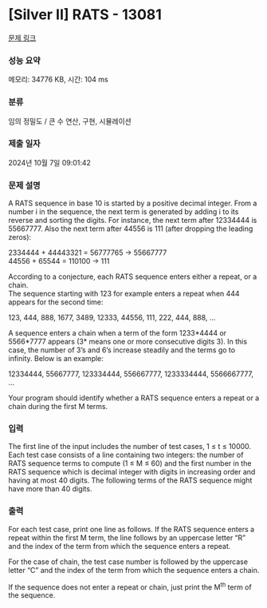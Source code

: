 # [Silver II] RATS - 13081 

[문제 링크](https://www.acmicpc.net/problem/13081) 

### 성능 요약

메모리: 34776 KB, 시간: 104 ms

### 분류

임의 정밀도 / 큰 수 연산, 구현, 시뮬레이션

### 제출 일자

2024년 10월 7일 09:01:42

### 문제 설명

<p>A RATS sequence in base 10 is started by a positive decimal integer. From a number i in the sequence, the next term is generated by adding i to its reverse and sorting the digits. For instance, the next term after 12334444 is 55667777. Also the next term after 44556 is 111 (after dropping the leading zeros):</p>

<p>2334444 + 44443321 = 56777765 -> 55667777<br>
44556 + 65544 = 110100 -> 111</p>

<p>According to a conjecture, each RATS sequence enters either a repeat, or a chain.<br>
The sequence starting with 123 for example enters a repeat when 444 appears for the second time:</p>

<p>123, 444, 888, 1677, 3489, 12333, 44556, 111, 222, 444, 888, ...</p>

<p>A sequence enters a chain when a term of the form 1233*4444 or 5566*7777 appears (3* means one or more consecutive digits 3). In this case, the number of 3’s and 6’s increase steadily and the terms go to infinity. Below is an example:</p>

<p>12334444, 55667777, 123334444, 556667777, 1233334444, 5566667777, ...</p>

<p>Your program should identify whether a RATS sequence enters a repeat or a chain during the first M terms.</p>

### 입력 

 <p>The first line of the input includes the number of test cases, 1 ≤ t ≤ 10000. Each test case consists of a line containing two integers: the number of RATS sequence terms to compute (1 ≤ M ≤ 60) and the first number in the RATS sequence which is decimal integer with digits in increasing order and having at most 40 digits. The following terms of the RATS sequence might have more than 40 digits.</p>

### 출력 

 <p>For each test case, print one line as follows. If the RATS sequence enters a repeat within the first M term, the line follows by an uppercase letter “R” and the index of the term from which the sequence enters a repeat.</p>

<p>For the case of chain, the test case number is followed by the uppercase letter “C” and the index of the term from which the sequence enters a chain.</p>

<p>If the sequence does not enter a repeat or chain, just print the M<sup>th</sup> term of the sequence.</p>

